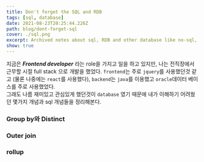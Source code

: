 ```yaml
---
title: Don't forget the SQL and RDB 
tags: [sql, database]
date: 2021-08-23T20:25:44.226Z
path: blog/dont-forget-sql
cover: ./sql.png
excerpt: Archived notes about sql, RDB and other database like no-sql, graph, etc.
show: true
---
```


지금은 <em>**Frontend developer**</em> 라는 role을 가지고 일을 하고 있지만, 나는 전직장에서 근무할 시절 full stack 으로 개발을 했었다. `frontend`는 주로 `jquery`를 사용했던것 같고 (물론 나중에는 `react`를 사용했다), `backend`는 `java`를 이용했고 `oracle`데이터 베이스를 주로 사용했었다.  
그래도 나름 재미있고 관심있게 했던것이 `database` 였기 때문에 내가 이해하기 어려웠던 몇가지 개념과 sql 개념들을 정리해본다.

### Group by와 Distinct

### Outer join

### rollup
